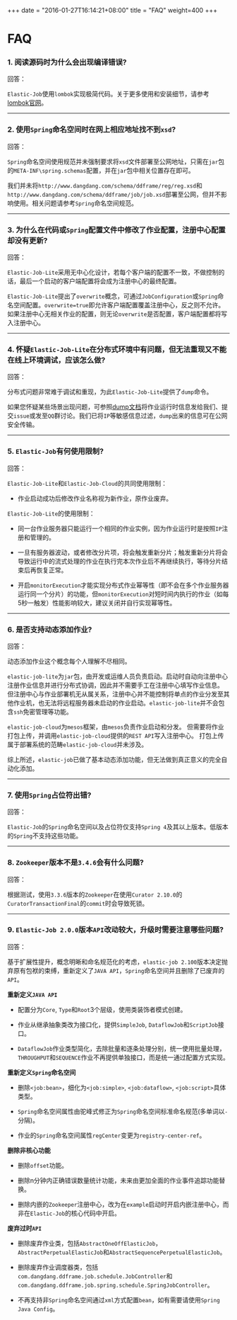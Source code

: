 +++
date = "2016-01-27T16:14:21+08:00"
title = "FAQ"
weight=400
+++

# FAQ

### 1. 阅读源码时为什么会出现编译错误?

回答：

`Elastic-Job`使用`lombok`实现极简代码。关于更多使用和安装细节，请参考[lombok官网](https://projectlombok.org/download.html)。

***

### 2. 使用`Spring`命名空间时在网上相应地址找不到`xsd`?

回答：

`Spring`命名空间使用规范并未强制要求将`xsd`文件部署至公网地址，只需在`jar`包的`META-INF\spring.schemas`配置，并在`jar`包中相关位置存在即可。

我们并未将`http://www.dangdang.com/schema/ddframe/reg/reg.xsd`和`http://www.dangdang.com/schema/ddframe/job/job.xsd`部署至公网，但并不影响使用。相关问题请参考`Spring`命名空间规范。

***

### 3. 为什么在代码或`Spring`配置文件中修改了作业配置，注册中心配置却没有更新?

回答：

`Elastic-Job-Lite`采用无中心化设计，若每个客户端的配置不一致，不做控制的话，最后一个启动的客户端配置将会成为注册中心的最终配置。

`Elastic-Job-Lite`提出了`overwrite`概念，可通过`JobConfiguration`或`Spring`命名空间配置。`overwrite=true`即允许客户端配置覆盖注册中心，反之则不允许。如果注册中心无相关作业的配置，则无论`overwrite`是否配置，客户端配置都将写入注册中心。

***

### 4. 怀疑`Elastic-Job-Lite`在分布式环境中有问题，但无法重现又不能在线上环境调试，应该怎么做?

回答：

分布式问题非常难于调试和重现，为此`Elastic-Job-Lite`提供了`dump`命令。

如果您怀疑某些场景出现问题，可参照[dump文档](../user_guide/other/lite_dump/)将作业运行时信息发给我们、提交`issue`或发至`QQ`群讨论。我们已将`IP`等敏感信息过滤，`dump`出来的信息可在公网安全传输。

***

### 5. `Elastic-Job`有何使用限制?

回答：

`Elastic-Job-Lite`和`Elastic-Job-Cloud`的共同使用限制：

* 作业启动成功后修改作业名称视为新作业，原作业废弃。

`Elastic-Job-Lite`的使用限制：

* 同一台作业服务器只能运行一个相同的作业实例，因为作业运行时是按照`IP`注册和管理的。

* 一旦有服务器波动，或者修改分片项，将会触发重新分片；触发重新分片将会导致运行中的流式处理的作业在执行完本次作业后不再继续执行，等待分片结束后再恢复正常。

* 开启`monitorExecution`才能实现分布式作业幂等性（即不会在多个作业服务器运行同一个分片）的功能，但`monitorExecution`对短时间内执行的作业（如每5秒一触发）性能影响较大，建议关闭并自行实现幂等性。

***

### 6. 是否支持动态添加作业?

回答：

动态添加作业这个概念每个人理解不尽相同。

`elastic-job-lite`为`jar`包，由开发或运维人员负责启动。启动时自动向注册中心注册作业信息并进行分布式协调，因此并不需要手工在注册中心填写作业信息。
但注册中心与作业部署机无从属关系，注册中心并不能控制将单点的作业分发至其他作业机，也无法将远程服务器未启动的作业启动。`elastic-job-lite`并不会包含`ssh`免密管理等功能。

`elastic-job-cloud`为`mesos`框架，由`mesos`负责作业启动和分发。
但需要将作业打包上传，并调用`elastic-job-cloud`提供的`REST API`写入注册中心。
打包上传属于部署系统的范畴`elastic-job-cloud`并未涉及。

综上所述，`elastic-job`已做了基本动态添加功能，但无法做到真正意义的完全自动化添加。

***

### 7. 使用`Spring`占位符出错?

回答：

`Elastic-Job`的`Spring`命名空间以及占位符仅支持`Spring 4`及其以上版本。低版本的`Spring`不支持这些功能。

***

### 8. `Zookeeper`版本不是`3.4.6`会有什么问题?

回答：

根据测试，使用`3.3.6`版本的`Zookeeper`在使用`Curator 2.10.0`的`CuratorTransactionFinal`的`commit`时会导致死锁。

***

### 9. `Elastic-Job 2.0.0`版本`API`改动较大，升级时需要注意哪些问题?

回答：

基于扩展性提升，概念明晰和命名规范化的考虑，`elastic-job 2.100`版本决定抛弃原有包袱的束缚，重新定义了`JAVA API`，`Spring`命名空间并且删除了已废弃的`API`。

**重新定义`JAVA API`**

* 配置分为`Core`, `Type`和`Root`3个层级，使用类装饰者模式创建。

* 作业从继承抽象类改为接口化，提供`SimpleJob`, `DataflowJob`和`ScriptJob`接口。

* `DataflowJob`作业类型简化，去除批量和逐条处理分别，统一使用批量处理，`THROUGHPUT`和`SEQUENCE`作业不再提供单独接口，而是统一通过配置方式实现。

**重新定义`Spring`命名空间**

* 删除`<job:bean>`，细化为`<job:simple>`, `<job:dataflow>`, `<job:script>`具体类型。

* `Spring`命名空间属性由驼峰式修正为`Spring`命名空间标准命名规范(多单词以`-`分隔)。

* 作业的`Spring`命名空间属性`regCenter`变更为`registry-center-ref`。

**删除非核心功能**

* 删除`offset`功能。

* 删除n分钟内正确错误数量统计功能，未来由更加全面的作业事件追踪功能替换。

* 删除内嵌的`Zookeeper`注册中心，改为在`example`启动时开启内嵌注册中心，而非在`Elastic-Job`的核心代码中开启。

**废弃过时`API`**

* 删除废弃作业类，包括`AbstractOneOffElasticJob`，`AbstractPerpetualElasticJob`和`AbstractSequencePerpetualElasticJob`。

* 删除废弃作业调度器类，包括`com.dangdang.ddframe.job.schedule.JobController`和`com.dangdang.ddframe.job.spring.schedule.SpringJobController`。

* 不再支持非`Spring`命名空间通过`xml`方式配置`bean`，如有需要请使用`Spring Java Config`。
